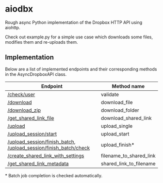# aiodbx

Rough async Python implementation of the Dropbox HTTP API using aiohttp.

Check out example.py for a simple use case which downloads some files, modifies them and re-uploads them.

## Implementation

Below are a list of implemented endpoints and their corresponding methods in the AsyncDropboxAPI class.

| Endpoint                                                     | Method name             |
| ------------------------------------------------------------ | ----------------------- |
| [/check/user](https://www.dropbox.com/developers/documentation/http/documentation#check-user) | validate                |
| [/download](https://www.dropbox.com/developers/documentation/http/documentation#files-download) | download_file           |
| [/download_zip](https://www.dropbox.com/developers/documentation/http/documentation#files-download_zip) | download_folder         |
| [/get_shared_link_file](https://www.dropbox.com/developers/documentation/http/documentation#sharing-get_shared_link_file) | download_shared_link    |
| [/upload](https://www.dropbox.com/developers/documentation/http/documentation#files-upload) | upload_single           |
| [/upload_session/start](https://www.dropbox.com/developers/documentation/http/documentation#files-upload_session-start) | upload_start            |
| [/upload_session/finish_batch](https://www.dropbox.com/developers/documentation/http/documentation#files-upload_session-finish_batch), [/upload_session/finish_batch/check](https://www.dropbox.com/developers/documentation/http/documentation#files-upload_session-finish_batch) | upload_finish*          |
| [/create_shared_link_with_settings](https://www.dropbox.com/developers/documentation/http/documentation#sharing-create_shared_link_with_settings) | filename_to_shared_link |
| [/get_shared_link_metadata](https://www.dropbox.com/developers/documentation/http/documentation#sharing-get_shared_link_metadata) | shared_link_to_filename |

\* Batch job completion is checked automatically.